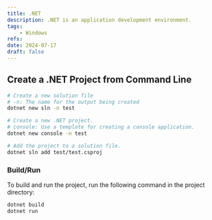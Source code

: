 ```yaml
---
title: .NET
description: .NET is an application development environment.
tags:
    - Windows
refs:
date: 2024-07-17
draft: false
---
```


## Create a .NET Project from Command Line

```bash
# Create a new solution file
# -n: The name for the output being created
dotnet new sln -n test

# Create a new .NET project.
# console: Use a template for creating a console application.
dotnet new console -n test

# Add the project to a solution file.
dotnet sln add test/test.csproj
```

### Build/Run

To build and run the project, run the following command in the project directory:

```csharp
dotnet build
dotnet run
```
